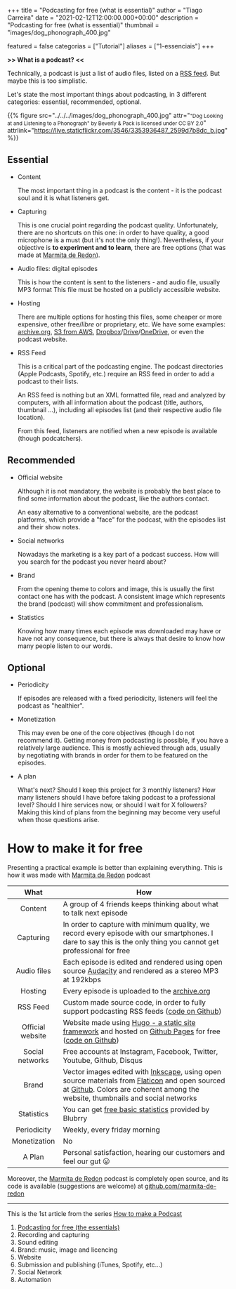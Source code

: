 +++
title = "Podcasting for free (what is essential)"
author = "Tiago Carreira"
date = "2021-02-12T12:00:00.000+00:00"
description = "Podcasting for free (what is essential)"
thumbnail = "images/dog_phonograph_400.jpg"

featured = false
categorias = ["Tutorial"]
aliases = ["1-essenciais"]
+++


**>> What is a podcast? <<**

Technically, a podcast is just a list of audio files, listed on a [RSS feed](https://en.wikipedia.org/wiki/RSS).
But maybe this is too simplistic.

Let's state the most important things about podcasting, in 3 different categories: essential, recommended, optional.

{{% 
figure
src="../../../images/dog_phonograph_400.jpg" 
attr="<small>\"Dog Looking at and Listening to a Phonograph\" by Beverly & Pack is licensed under CC BY 2.0</small>"
attrlink="https://live.staticflickr.com/3546/3353936487_2599d7b8dc_b.jpg"
%}}

## Essential

- Content

  The most important thing in a podcast is the content - it is the podcast soul and it is what listeners get.

- Capturing

  This is one crucial point regarding the podcast quality.
  Unfortunately, there are no shortcuts on this one:
  in order to have quality, a good microphone is a must (but it's not the only thing!).
  Nevertheless, if your objective is **to experiment and to learn**, there are free options (that was made at [Marmita de Redon](https://marmita.pt)).

- Audio files: digital episodes

  This is how the content is sent to the listeners - and audio file, usually MP3 format
  This file must be hosted on a publicly accessible website.

- Hosting

  There are multiple options for hosting this files, some cheaper or more expensive, other free/_libre_ or proprietary, etc.
  We have some examples: 
  [archive.org](https://archive.org),
  [S3 from AWS](https://aws.amazon.com/s3/),
  [Dropbox](https://dropbox.com)/[Drive](https://drive.google.com)/[OneDrive](https://www.microsoft.com/microsoft-365/onedrive/online-cloud-storage),
  or even the podcast website.

- RSS Feed

  This is a critical part of the podcasting engine.
  The podcast directories (Apple Podcasts, Spotify, etc.) require an RSS feed in order to add a podcast to their lists.

  An RSS feed is nothing but an XML formatted file, read and analyzed by computers,
  with all information about the podcast (title, authors, thumbnail ...),
  including all episodes list (and their respective audio file location).

  From this feed, listeners are notified when a new episode is available (though podcatchers).


## Recommended

- Official website

  Although it is not mandatory, the website is probably the best place to find some information about the podcast,
  like the authors contact.
  
  An easy alternative to a conventional website, are the podcast platforms,
  which provide a "face" for the podcast, with the episodes list and their show notes.

- Social networks

  Nowadays the marketing is a key part of a podcast success.
  How will you search for the podcast you never heard about?

- Brand

  From the opening theme to colors and image, this is usually the first contact one has with the podcast.
  A consistent image which represents the brand (podcast) will show commitment and professionalism.
  
- Statistics

  Knowing how many times each episode was downloaded may have or have not any consequence,
  but there is always that desire to know how many people listen to our words.


## Optional

- Periodicity

  If episodes are released with a fixed periodicity, 
  listeners will feel the podcast as "healthier".

- Monetization

  This may even be one of the core objectives (though I do not recommend it).
  Getting money from podcasting is possible, if you have a relatively large audience.
  This is mostly achieved through ads,
  usually by negotiating with brands in order for them to be featured on the episodes.

- A plan

  What's next? 
  Should I keep this project for 3 monthly listeners?
  How many listeners should I have before taking podcast to a professional level?
  Should I hire services now, or should I wait for X followers?  
  Making this kind of plans from the beginning may become very useful when those questions arise.


# How to make it for free

Presenting a practical example is better than explaining everything.
This is how it was made with [Marmita de Redon](https://marmita.pt) podcast

|       What       | How                                                                                                                                                                                                                                                                                |
|:----------------:|------------------------------------------------------------------------------------------------------------------------------------------------------------------------------------------------------------------------------------------------------------------------------------|
|     Content      | A group of 4 friends keeps thinking about what to talk next episode                                                                                                                                                                                                                |
|    Capturing     | In order to capture with minimum quality, we record every episode with our smartphones. I dare to say this is the only thing you cannot get professional for free                                                                                                                  |
|   Audio files    | Each episode is edited and rendered using open source [Audacity](https://www.audacityteam.org/) and rendered as a stereo MP3 at 192kbps                                                                                                                                            |
|     Hosting      | Every episode is uploaded to the [archive.org](https://archive.org)                                                                                                                                                                                                                |
|     RSS Feed     | Custom made source code, in order to fully support podcasting RSS feeds ([code on Github](https://github.com/marmita-de-redon/hugo-redon-podcast/blob/master/layouts/feed/rss.xml))                                                                                                |
| Official website | Website made using [Hugo - a static site framework](https://gohugo.io/) and hosted on [Github Pages](https://pages.github.com/) for free ([code on Github](https://github.com/marmita-de-redon/website))                                                                           |
| Social networks  | Free accounts at Instagram, Facebook, Twitter, Youtube, Github, Disqus                                                                                                                                                                                                             |
|      Brand       | Vector images edited with [Inkscape](https://inkscape.org/), using open source materials from [Flaticon](https://www.flaticon.com/) and open sourced at [Github](https://github.com/marmita-de-redon/brand). Colors are coherent among the website, thumbnails and social networks |
|    Statistics    | You can get [free basic statistics](https://create.blubrry.com/resources/podcast-media-download-statistics/basic-statistics/) provided by Blubrry                                                                                                                                  |
|   Periodicity    | Weekly, every friday morning                                                                                                                                                                                                                                                       |
|   Monetization   | No                                                                                                                                                                                                                                                                                 |
|      A Plan      | Personal satisfaction, hearing our customers and feel our gut &#128539;                                                                                                                                                                                                            |

Moreover, the [Marmita de Redon](https://marmita.pt) podcast
is completely open source, and its code is available (suggestions are welcome)
at [github.com/marmita-de-redon](https://github.com/marmita-de-redon)

--- 

This is the 1st article from the series [How to make a Podcast](../how-to-make-a-podcast)

1. [Podcasting for free (the essentials)](../1-essentials)
2. Recording and capturing
3. Sound editing
4. Brand: music, image and licencing
5. Website
6. Submission and publishing (iTunes, Spotify, etc...)
7. Social Network
8. Automation

